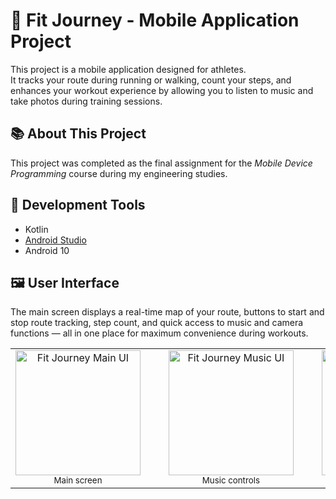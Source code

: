 # 👟 Fit Journey - Mobile Application Project
This project is a mobile application designed for athletes. 
<br>It tracks your route during running or walking, count your steps, and enhances your workout experience by allowing you to listen to music and take photos during training sessions.

## 📚 About This Project
This project was completed as the final assignment for the *Mobile Device Programming* course during my engineering studies.

## 🧰 Development Tools
- Kotlin
- [Android Studio](https://developer.android.com/studio?hl=pl)
- Android 10

## 🖼️ User Interface
The main screen displays a real-time map of your route, buttons to start and stop route tracking, step count, and quick access to music and camera functions — all in one place for maximum convenience during workouts.

<div align="center">
  <table>
    <tr>
      <td align="center">
        <img src="https://github.com/user-attachments/assets/40a851fe-e9dc-44c2-9f4b-b4044fded0d0" alt="Fit Journey Main UI" width="200"/><br/>
        <sub>Main screen</sub>
      </td>
      <td>&nbsp;&nbsp;&nbsp;</td>
      <td align="center">
        <img src="https://github.com/user-attachments/assets/12c8cbb0-d3ca-4146-8340-c2b015be5954" alt="Fit Journey Music UI" width="200"/><br/>
        <sub>Music controls</sub>
      </td>
      <td>&nbsp;&nbsp;&nbsp;</td>
      <td align="center">
        <img src="https://github.com/user-attachments/assets/2598dfa1-5b8b-43fc-91e1-c722a6ea8537" alt="Fit Journey Gallery UI" width="200"/><br/>
        <sub>Photo gallery</sub>
      </td>
    </tr>
  </table>
</div>



